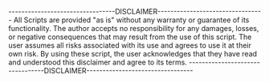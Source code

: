 ---------------------------------DISCLAIMER---------------------------------
All Scripts are provided "as is" without any warranty or guarantee of its functionality. 
The author accepts no responsibility for any damages, losses, or negative consequences that may result from the use of this script. 
The user assumes all risks associated with its use and agrees to use it at their own risk. 
By using these script, the user acknowledges that they have read and understood this disclaimer and agree to its terms.
---------------------------------DISCLAIMER---------------------------------
